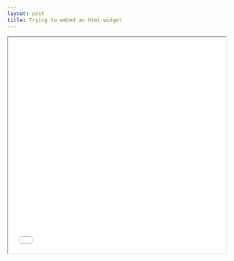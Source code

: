 ```yaml
---
layout: post
title: Trying to embed an html widget
---
```



<iframe seamless src="/img/pct_bl.html" width="100%" height="500"></iframe>
